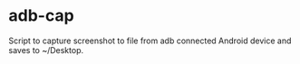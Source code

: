 # adb-cap
Script to capture screenshot to file from adb connected Android device and saves to ~/Desktop.

